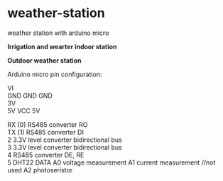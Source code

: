 # weather-station

weather station with arduino micro


<b>Irrigation and wearter indoor station</b>






<b>Outdoor weather station</b>


Arduino micro pin configuration:


VI                                              
GND     GND             GND                         
3V                                                  
5V      VCC             5V     

RX (0)  RS485 converter         RO                                                          
TX (1)  RS485 converter         DI                                                          
2       3.3V level converter    bidirectional bus                   
3       3.3V level converter    bidirectional bus           
4       RS485 converter         DE, RE                                          
5       DHT22                   DATA
A0                              voltage measurement 
A1                              current measurement //not used
A2                              photoseristor
